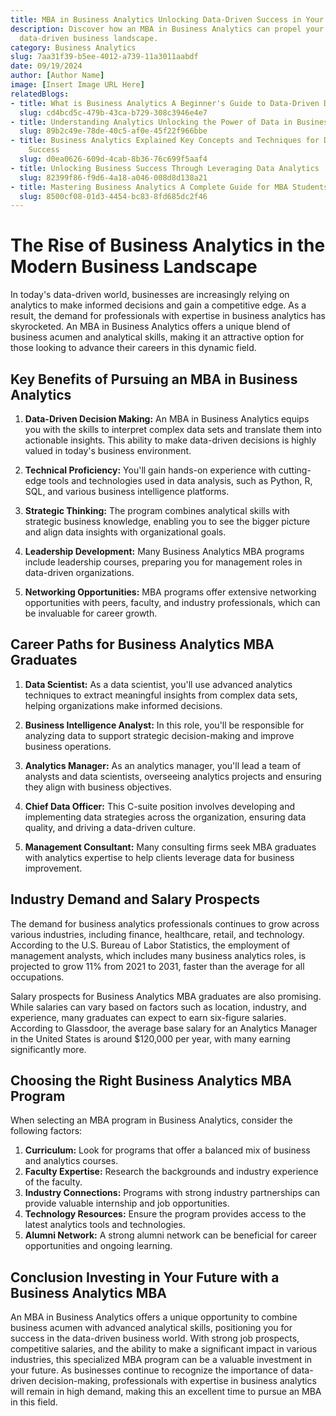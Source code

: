 ```yaml
---
title: MBA in Business Analytics Unlocking Data-Driven Success in Your Career
description: Discover how an MBA in Business Analytics can propel your career in the
  data-driven business landscape.
category: Business Analytics
slug: 7aa31f39-b5ee-4012-a739-11a3011aabdf
date: 09/19/2024
author: [Author Name]
image: [Insert Image URL Here]
relatedBlogs:
- title: What is Business Analytics A Beginner's Guide to Data-Driven Decision Making
  slug: cd4bcd5c-479b-43ca-b729-308c3946e4e7
- title: Understanding Analytics Unlocking the Power of Data in Business
  slug: 89b2c49e-78de-40c5-af0e-45f22f966bbe
- title: Business Analytics Explained Key Concepts and Techniques for Data-Driven
    Success
  slug: d0ea0626-609d-4cab-8b36-76c699f5aaf4
- title: Unlocking Business Success Through Leveraging Data Analytics
  slug: 82399f86-f9d6-4a18-a046-008d8d138a21
- title: Mastering Business Analytics A Complete Guide for MBA Students
  slug: 8500cf08-01d3-4454-bc83-8fd685dc2f46
---
```


# The Rise of Business Analytics in the Modern Business Landscape

In today's data-driven world, businesses are increasingly relying on analytics to make informed decisions and gain a competitive edge. As a result, the demand for professionals with expertise in business analytics has skyrocketed. An MBA in Business Analytics offers a unique blend of business acumen and analytical skills, making it an attractive option for those looking to advance their careers in this dynamic field.

## Key Benefits of Pursuing an MBA in Business Analytics

1. **Data-Driven Decision Making:** An MBA in Business Analytics equips you with the skills to interpret complex data sets and translate them into actionable insights. This ability to make data-driven decisions is highly valued in today's business environment.

2. **Technical Proficiency:** You'll gain hands-on experience with cutting-edge tools and technologies used in data analysis, such as Python, R, SQL, and various business intelligence platforms.

3. **Strategic Thinking:** The program combines analytical skills with strategic business knowledge, enabling you to see the bigger picture and align data insights with organizational goals.

4. **Leadership Development:** Many Business Analytics MBA programs include leadership courses, preparing you for management roles in data-driven organizations.

5. **Networking Opportunities:** MBA programs offer extensive networking opportunities with peers, faculty, and industry professionals, which can be invaluable for career growth.

## Career Paths for Business Analytics MBA Graduates

1. **Data Scientist:** As a data scientist, you'll use advanced analytics techniques to extract meaningful insights from complex data sets, helping organizations make informed decisions.

2. **Business Intelligence Analyst:** In this role, you'll be responsible for analyzing data to support strategic decision-making and improve business operations.

3. **Analytics Manager:** As an analytics manager, you'll lead a team of analysts and data scientists, overseeing analytics projects and ensuring they align with business objectives.

4. **Chief Data Officer:** This C-suite position involves developing and implementing data strategies across the organization, ensuring data quality, and driving a data-driven culture.

5. **Management Consultant:** Many consulting firms seek MBA graduates with analytics expertise to help clients leverage data for business improvement.

## Industry Demand and Salary Prospects

The demand for business analytics professionals continues to grow across various industries, including finance, healthcare, retail, and technology. According to the U.S. Bureau of Labor Statistics, the employment of management analysts, which includes many business analytics roles, is projected to grow 11% from 2021 to 2031, faster than the average for all occupations.

Salary prospects for Business Analytics MBA graduates are also promising. While salaries can vary based on factors such as location, industry, and experience, many graduates can expect to earn six-figure salaries. According to Glassdoor, the average base salary for an Analytics Manager in the United States is around $120,000 per year, with many earning significantly more.

## Choosing the Right Business Analytics MBA Program

When selecting an MBA program in Business Analytics, consider the following factors:

1. **Curriculum:** Look for programs that offer a balanced mix of business and analytics courses.
2. **Faculty Expertise:** Research the backgrounds and industry experience of the faculty.
3. **Industry Connections:** Programs with strong industry partnerships can provide valuable internship and job opportunities.
4. **Technology Resources:** Ensure the program provides access to the latest analytics tools and technologies.
5. **Alumni Network:** A strong alumni network can be beneficial for career opportunities and ongoing learning.

## Conclusion Investing in Your Future with a Business Analytics MBA

An MBA in Business Analytics offers a unique opportunity to combine business acumen with advanced analytical skills, positioning you for success in the data-driven business world. With strong job prospects, competitive salaries, and the ability to make a significant impact in various industries, this specialized MBA program can be a valuable investment in your future. As businesses continue to recognize the importance of data-driven decision-making, professionals with expertise in business analytics will remain in high demand, making this an excellent time to pursue an MBA in this field.